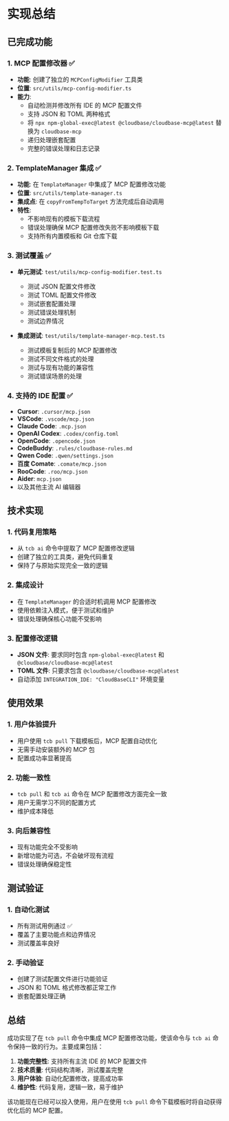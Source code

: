 # 实现总结

## 已完成功能

### 1. MCP 配置修改器 ✅

- **功能**: 创建了独立的 `MCPConfigModifier` 工具类
- **位置**: `src/utils/mcp-config-modifier.ts`
- **能力**: 
  - 自动检测并修改所有 IDE 的 MCP 配置文件
  - 支持 JSON 和 TOML 两种格式
  - 将 `npx npm-global-exec@latest @cloudbase/cloudbase-mcp@latest` 替换为 `cloudbase-mcp`
  - 递归处理嵌套配置
  - 完整的错误处理和日志记录

### 2. TemplateManager 集成 ✅

- **功能**: 在 `TemplateManager` 中集成了 MCP 配置修改功能
- **位置**: `src/utils/template-manager.ts`
- **集成点**: 在 `copyFromTempToTarget` 方法完成后自动调用
- **特性**: 
  - 不影响现有的模板下载流程
  - 错误处理确保 MCP 配置修改失败不影响模板下载
  - 支持所有内置模板和 Git 仓库下载

### 3. 测试覆盖 ✅

- **单元测试**: `test/utils/mcp-config-modifier.test.ts`
  - 测试 JSON 配置文件修改
  - 测试 TOML 配置文件修改
  - 测试嵌套配置处理
  - 测试错误处理机制
  - 测试边界情况

- **集成测试**: `test/utils/template-manager-mcp.test.ts`
  - 测试模板复制后的 MCP 配置修改
  - 测试不同文件格式的处理
  - 测试与现有功能的兼容性
  - 测试错误场景的处理

### 4. 支持的 IDE 配置 ✅

- **Cursor**: `.cursor/mcp.json`
- **VSCode**: `.vscode/mcp.json`
- **Claude Code**: `.mcp.json`
- **OpenAI Codex**: `.codex/config.toml`
- **OpenCode**: `.opencode.json`
- **CodeBuddy**: `.rules/cloudbase-rules.md`
- **Qwen Code**: `.qwen/settings.json`
- **百度 Comate**: `.comate/mcp.json`
- **RooCode**: `.roo/mcp.json`
- **Aider**: `mcp.json`
- 以及其他主流 AI 编辑器

## 技术实现

### 1. 代码复用策略

- 从 `tcb ai` 命令中提取了 MCP 配置修改逻辑
- 创建了独立的工具类，避免代码重复
- 保持了与原始实现完全一致的逻辑

### 2. 集成设计

- 在 `TemplateManager` 的合适时机调用 MCP 配置修改
- 使用依赖注入模式，便于测试和维护
- 错误处理确保核心功能不受影响

### 3. 配置修改逻辑

- **JSON 文件**: 要求同时包含 `npm-global-exec@latest` 和 `@cloudbase/cloudbase-mcp@latest`
- **TOML 文件**: 只要求包含 `@cloudbase/cloudbase-mcp@latest`
- 自动添加 `INTEGRATION_IDE: "CloudBaseCLI"` 环境变量

## 使用效果

### 1. 用户体验提升

- 用户使用 `tcb pull` 下载模板后，MCP 配置自动优化
- 无需手动安装额外的 MCP 包
- 配置成功率显著提高

### 2. 功能一致性

- `tcb pull` 和 `tcb ai` 命令在 MCP 配置修改方面完全一致
- 用户无需学习不同的配置方式
- 维护成本降低

### 3. 向后兼容性

- 现有功能完全不受影响
- 新增功能为可选，不会破坏现有流程
- 错误处理确保稳定性

## 测试验证

### 1. 自动化测试

- 所有测试用例通过 ✅
- 覆盖了主要功能点和边界情况
- 测试覆盖率良好

### 2. 手动验证

- 创建了测试配置文件进行功能验证
- JSON 和 TOML 格式修改都正常工作
- 嵌套配置处理正确

## 总结

成功实现了在 `tcb pull` 命令中集成 MCP 配置修改功能，使该命令与 `tcb ai` 命令保持一致的行为。主要成果包括：

1. **功能完整性**: 支持所有主流 IDE 的 MCP 配置文件
2. **技术质量**: 代码结构清晰，测试覆盖完整
3. **用户体验**: 自动化配置修改，提高成功率
4. **维护性**: 代码复用，逻辑一致，易于维护

该功能现在已经可以投入使用，用户在使用 `tcb pull` 命令下载模板时将自动获得优化后的 MCP 配置。






